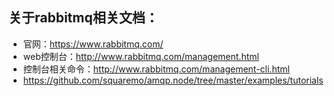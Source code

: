 ## 关于rabbitmq相关文档：
* 官网：https://www.rabbitmq.com/
* web控制台：http://www.rabbitmq.com/management.html
* 控制台相关命令：http://www.rabbitmq.com/management-cli.html
* https://github.com/squaremo/amqp.node/tree/master/examples/tutorials
